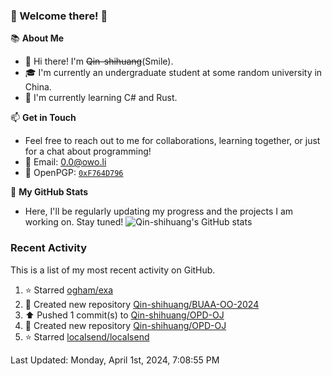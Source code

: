 ### 🌟 Welcome there! 🌟

📚 **About Me**
- 👋 Hi there! I'm ~~Qin-shihuang~~(Smile).
- 🎓 I'm currently an undergraduate student at some random university in China.
- 🌱 I'm currently learning C# and Rust.

📫 **Get in Touch**
- Feel free to reach out to me for collaborations, learning together, or just for a chat about programming!
- 📩 Email: 0.0@owo.li
- 🔑 OpenPGP: [`0xF764D796`](https://keys.openpgp.org/vks/v1/by-fingerprint/99D5AF94A1585E16E14895EFBF6C0BF4F764D796)


📝 **My GitHub Stats**
- Here, I'll be regularly updating my progress and the projects I am working on. Stay tuned!
![Qin-shihuang's GitHub stats](https://github-readme-stats.vercel.app/api?username=Qin-shihuang&show_icons=true)

### Recent Activity

This is a list of my most recent activity on GitHub.

<!--RECENT_ACTIVITY:start-->
1. ⭐ Starred [ogham/exa](https://github.com/ogham/exa)<br>
2. 📔 Created new repository [Qin-shihuang/BUAA-OO-2024](https://github.com/Qin-shihuang/BUAA-OO-2024)<br>
3. ⬆️ Pushed 1 commit(s) to [Qin-shihuang/OPD-OJ](https://github.com/Qin-shihuang/OPD-OJ)<br>
4. 📔 Created new repository [Qin-shihuang/OPD-OJ](https://github.com/Qin-shihuang/OPD-OJ)<br>
5. ⭐ Starred [localsend/localsend](https://github.com/localsend/localsend)<br>
<!--RECENT_ACTIVITY:end-->

<!--RECENT_ACTIVITY:last_update-->
Last Updated: Monday, April 1st, 2024, 7:08:55 PM
<!--RECENT_ACTIVITY:last_update_end-->
